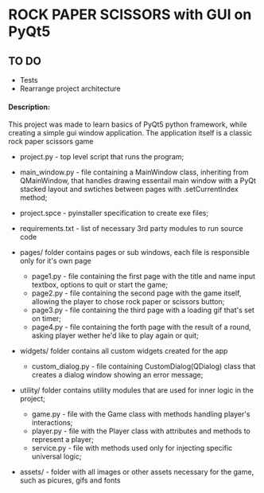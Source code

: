 # ROCK PAPER SCISSORS with GUI on PyQt5
## TO DO 
 - Tests
 - Rearrange project architecture

#### Description:


This project was made to learn basics of PyQt5 python framework, while creating a simple gui window application.
The application itself is a classic rock paper scissors game

- project.py - top level script that runs the program;

- main_window.py - file containing a MainWindow class, inheriting from QMainWindow, that handles drawing essentail main window with a PyQt stacked layout and swtiches between pages with .setCurrentIndex method;

- project.spce - pyinstaller specification to create exe files;
- requirements.txt - list of necessary 3rd party modules to run source code

- pages/ folder contains pages or sub windows, each file is responsible only for it's own page
    - page1.py - file containing the first page with the title and name input textbox, options to quit or start the game;
    - page2.py - file containing the second page with the game itself, allowing the player to chose rock paper or scissors button;
    - page3.py - file containing the third page with a loading gif that's set on timer;
    - page4.py - file containing the forth page with the result of a round, asking player wether he'd like to play again or quit;
- widgets/ folder contains all custom widgets created for the app
    - custom_dialog.py - file containing CustomDialog(QDialog) class that creates a dialog window showing an error message;

 - utility/ folder contains utility modules that are used for inner logic in the project;
     - game.py - file with the Game class with methods handling player's interactions;
     - player.py - file with the Player class with attributes and methods to represent a player;
     - service.py - file with methods used only for injecting specific universal logic;
- assets/ - folder with all images or other assets necessary for the game, such as picures, gifs and fonts


